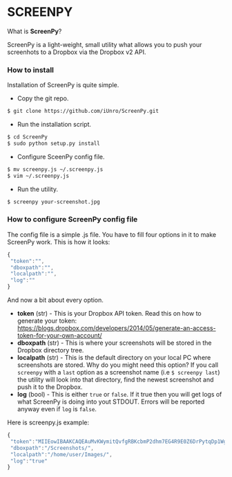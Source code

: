 # SCREENPY

What is **ScreenPy**?

ScreenPy is a light-weight, small utility what allows you to push your screenhots to a Dropbox via the Dropbox v2 API.


### How to install

Installation of ScreenPy is quite simple.

-  Copy the git repo.
```bash
$ git clone https://github.com/iUnro/ScreenPy.git
```
-  Run the installation script.
```bash
$ cd ScreenPy
$ sudo python setup.py install
```
- Configure SceenPy config file.
```bash
$ mv screenpy.js ~/.screenpy.js
$ vim ~/.screenpy.js
```
- Run the utility.
```bash
$ screenpy your-screenshot.jpg
```

### How to configure ScreenPy config file

The config file is a simple .js file. You have to fill four options in it to make ScreenPy work.
This is how it looks:
```js
{
 "token":"",
 "dboxpath":"",
 "localpath":"",
 "log":""
}
```
And now a bit about every option.
- **token** (str) - This is your Dropbox API token. Read this on how to generate your token:  https://blogs.dropbox.com/developers/2014/05/generate-an-access-token-for-your-own-account/
- **dboxpath** (str) - This is where your screenshots will be stored in the Dropbox directory tree.
- **localpath** (str) - This is the default directory on your local PC where screenshots are stored. Why do you might need this option? If you call `screenpy` with a `last` option as a screenshot name (i.e `$ screenpy last`) the utility will look into that directory, find the newest screenshot and push it to the Dropbox.
- **log** (bool) - This is either `true` or `false`. If it true then you will get logs of what ScreenPy is doing into yout STDOUT. Errors will be reported anyway even if `log` is `false`.

Here is screenpy.js example:
```js
{
 "token":"MIIEowIBAAKCAQEAuMvKWymitQvfgRBKcbmP2dhm7EG4R9E0Z6DrPytqDp1WgShM",
 "dboxpath":"/Screenshots/",
 "localpath":"/home/user/Images/",
 "log":"true"
}
```